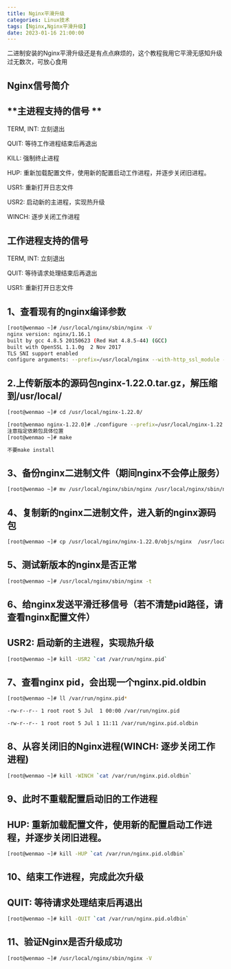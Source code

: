 ```yaml
---
title: Nginx平滑升级
categories: Linux技术
tags: [Nginx,Nginx平滑升级]
date: 2023-01-16 21:00:00
---
```


二进制安装的Nginx平滑升级还是有点点麻烦的，这个教程我用它平滑无感知升级过无数次，可放心食用

<!-- more -->

## **Nginx信号简介**

## **主进程支持的信号 **

TERM, INT: 立刻退出

QUIT: 等待工作进程结束后再退出

KILL: 强制终止进程

HUP: 重新加载配置文件，使用新的配置启动工作进程，并逐步关闭旧进程。

USR1: 重新打开日志文件

USR2: 启动新的主进程，实现热升级

WINCH: 逐步关闭工作进程

## **工作进程支持的信号**

TERM, INT: 立刻退出

QUIT: 等待请求处理结束后再退出

USR1: 重新打开日志文件

## 1、查看现有的nginx编译参数

```bash
[root@wenmao ~]# /usr/local/nginx/sbin/nginx -V
nginx version: nginx/1.16.1
built by gcc 4.8.5 20150623 (Red Hat 4.8.5-44) (GCC) 
built with OpenSSL 1.1.0g  2 Nov 2017
TLS SNI support enabled
configure arguments: --prefix=/usr/local/nginx --with-http_ssl_module --with-openssl=/root/devops/openssl-1.1.0g --with-pcre=/root/devops/pcre-8.32 --with-zlib=/root/devops/zlib-1.2.11 --with-http_stub_status_module --add-module=/root/devops/nginx-module-vts
```

## 2.上传新版本的源码包nginx-1.22.0.tar.gz，解压缩到/usr/local/

```bash
[root@wenmao ~]# cd /usr/local/nginx-1.22.0/

[root@wenmao nginx-1.22.0]# ./configure --prefix=/usr/local/nginx-1.22.0 --with-http_ssl_module --with-openssl=/root/devops/openssl-1.1.0g  --with-pcre=/root/devops/pcre-8.32 --with-zlib=/root/devops/zlib-1.2.11 --with-http_stub_status_module --add-module=/root/devops/nginx-module-vts
注意指定依赖包具体位置
[root@wenmao ~]# make

不要make install 
```

## 3、备份nginx二进制文件（期间nginx不会停止服务） 

```bash
[root@wenmao ~]# mv /usr/local/nginx/sbin/nginx /usr/local/nginx/sbin/nginx_`date +%F`
```

## 4、复制新的nginx二进制文件，进入新的nginx源码包

```bash
[root@wenmao ~]# cp /usr/local/nginx/nginx-1.22.0/objs/nginx  /usr/local/nginx/sbin/
```

## 5、测试新版本的nginx是否正常

```bash
[root@wenmao ~]# /usr/local/nginx/sbin/nginx -t
```

## 6、给nginx发送平滑迁移信号（若不清楚pid路径，请查看nginx配置文件）

## USR2: 启动新的主进程，实现热升级

```bash
[root@wenmao ~]# kill -USR2 `cat /var/run/nginx.pid`
```

## 7、查看nginx pid，会出现一个nginx.pid.oldbin

```bash
[root@wenmao ~]# ll /var/run/nginx.pid*

-rw-r--r-- 1 root root 5 Jul  1 00:00 /var/run/nginx.pid

-rw-r--r-- 1 root root 5 Jul 1 11:11 /var/run/nginx.pid.oldbin
```

## 8、从容关闭旧的Nginx进程(WINCH: 逐步关闭工作进程)

```bash
[root@wenmao ~]# kill -WINCH `cat /var/run/nginx.pid.oldbin`
```

## 9、此时不重载配置启动旧的工作进程

## HUP: 重新加载配置文件，使用新的配置启动工作进程，并逐步关闭旧进程。

```bash
[root@wenmao ~]# kill -HUP `cat /var/run/nginx.pid.oldbin`
```

## 10、结束工作进程，完成此次升级

## QUIT: 等待请求处理结束后再退出

```bash
[root@wenmao ~]# kill -QUIT `cat /var/run/nginx.pid.oldbin`
```

## 11、验证Nginx是否升级成功

```bash
[root@wenmao ~]# /usr/local/nginx/sbin/nginx -V
```



